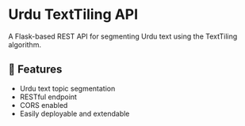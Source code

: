# Urdu TextTiling API

A Flask-based REST API for segmenting Urdu text using the TextTiling algorithm.

## 🚀 Features

- Urdu text topic segmentation
- RESTful endpoint
- CORS enabled
- Easily deployable and extendable


